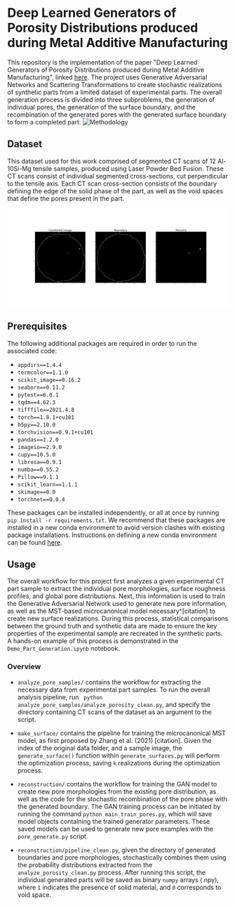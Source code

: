 # Deep Learned Generators of Porosity Distributions produced during Metal Additive Manufacturing


This repository is the implementation of the paper "Deep Learned Generators of Porosity Distributions produced during Metal Additive Manufacturing", linked [here](https://arxiv.org/abs/2205.05794). The project uses Generative Adversarial Networks and Scattering Transformations to create stochastic realizations of synthetic parts from a limited dataset of experimental parts. The overall generation process is divided into three subproblems, the generation of individual pores, the generation of the surface boundary, and the recombination of the generated pores with the generated surface boundary to form a completed part.
![Methodology](updated_large_schematic.png)

## Dataset
This dataset used for this work comprised of segmented CT scans of 12 Al-10Si-Mg tensile samples, produced using Laser Powder Bed Fusion. These CT scans consist of individual segmented cross-sections, cut perpendicular to the tensile axis. Each CT scan cross-section consists of the boundary defining the edge of the solid phase of the part, as well as the void spaces that define the pores present in the part. 


![Data Sample](data_example.png)

## Prerequisites 
The following additional packages are required in order to run the associated code:
* ```appdirs==1.4.4```
* ```termcolor==1.1.0```
* ```scikit_image==0.16.2```
* ```seaborn==0.11.2```
* ```pytest==6.0.1```
* ```tqdm==4.62.3```
* ```tifffile==2021.4.8```
* ```torch==1.8.1+cu101```
* ```h5py==2.10.0```
* ```torchvision==0.9.1+cu101```
* ```pandas==1.2.0```
* ```imageio==2.9.0```
* ```cupy==10.5.0```
* ```librosa==0.9.1```
* ```numba==0.55.2```
* ```Pillow==9.1.1```
* ```scikit_learn==1.1.1```
* ```skimage==0.0```
* ```torchnet==0.0.4```

These packages can be installed independently, or all at once by running ```pip install -r requirements.txt```. We recommend that these packages are installed in a new conda environment to avoid version clashes with existing package installations. Instructions on defining a new conda environment can be found [here](https://conda.io/projects/conda/en/latest/user-guide/tasks/manage-environments.html).

## Usage
The overall workflow for this project first analyzes a given experimental CT part sample to extract the individual pore morphologies, surface roughness profiles, and global pore distributions. Next, this information is used to train the Generative Adversarial Network used to generate new pore information, as well as the MST-based microcanonical model necessary^[citation] to create new surface realizations. During this process, statistical comparisons between the ground truth and synthetic data are made to ensure the key properties of the experimental sample are recreated in the synthetic parts. A hands-on example of this process is demonstrated in the ```Demo_Part_Generation.ipynb``` notebook. 


### Overview
* ```analyze_pore_samples/``` contains the workflow for extracting the necessary data from experimental part samples. To run the overall analysis pipeline, run ``` python analyze_pore_samples/analyze_porosity_clean.py```, and specify the directory containing CT scans of the dataset as an argument to the script. 

* ```make_surface/``` contains the pipeline for training the microcanonical MST model, as first proposed by Zhang et al. (2021) [citation]. Given  the index of the original data folder, and a sample image, the ```generate_surface()``` function within ```generate_surfaces.py``` will perform the optimization process, saving ```k``` realizations during the optimization process.

* ```reconstruction/``` contains the workflow for training the GAN model to create new pore morphologies from the existing pore distribution, as well as the code for the stochastic recombination of the pore phase with the generated boundary. The GAN training process can be initiated by running the command ```python main_train_pores.py```, which will save model objects containing the trained generator parameters. These saved models can be used to generate new pore examples with the ```pore_generate.py``` script. 

* ```reconstruction/pipeline_clean.py```, given the directory of generated boundaries and pore morphologies, stochastically combines them using the probability distributions extracted from the ```analyze_porosity_clean.py``` process. After running this script, the individual generated parts will be saved as binary ```numpy``` arrays (.npy), where `1` indicates the presence of solid material, and `0` corresponds to void space.
